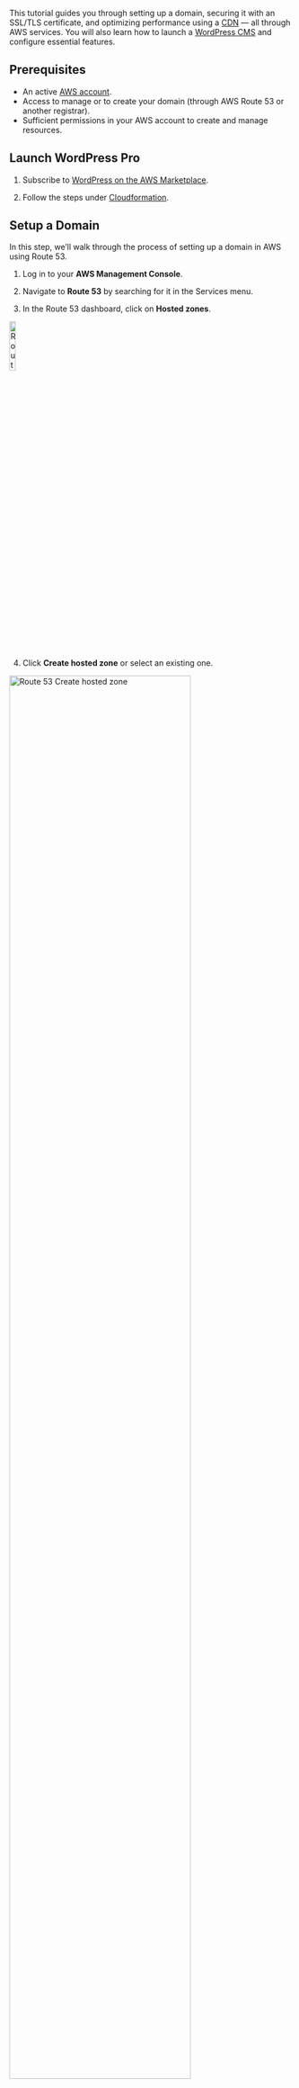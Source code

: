 This tutorial guides you through setting up a domain, securing it with an SSL/TLS certificate, and optimizing performance using a [CDN](/quickstart/cms/wordpress/#next-steps) — all through AWS services. You will also learn how to launch a [WordPress CMS](/quickstart/cms/wordpress) and configure essential features.

## Prerequisites

- An active [AWS account](/quickstart/cloud/aws/).
- Access to manage or to create your domain (through AWS Route 53 or another registrar).
- Sufficient permissions in your AWS account to create and manage resources.

## Launch WordPress Pro

1. Subscribe to [WordPress on the AWS Marketplace](https://aws.amazon.com/marketplace/pp/prodview-l5326ck4qjosk?sr=0-4&ref_=beagle&applicationId=AWSMPContessa).

2. Follow the steps under [Cloudformation](quickstart/cms/wordpress/#launch-software).

## Setup a Domain

In this step, we’ll walk through the process of setting up a domain in AWS using Route 53.

1. Log in to your **AWS Management Console**.          

2. Navigate to **Route 53** by searching for it in the Services menu.

3. In the Route 53 dashboard, click on **Hosted zones**.

<p><img src="/static/images/common/route-53/route-53-hosted-zones-nav.jpg" alt="Route 53 Left Navigation" style="width: 15%;"></p>

4. Click **Create hosted zone** or select an existing one.

<p><img src="/static/images/common/route-53/create-hosted-zones.jpg" alt="Route 53 Create hosted zone" style="width: 80%;"></p>

5. Enter your domain name in the **"Domain name"** field (e.g., example.com).

<p><img src="/static/images/common/route-53/hosted-zones-config.jpg" alt="Route 53 Domain name" style="width: 80%;"></p>

6. Select the **Public hosted zone** type.

<p><img src="/static/images/common/route-53/hosted-zones-config-type.jpg" alt="Route 53 Type" style="width: 80%;"></p>

7. Click <span class="text-orange">**Create hosted zone**</span>.

!!!Note:
You have now successfully set up your domain in AWS! For advanced configurations, refer to the [AWS Route 53 Documentation](https://docs.aws.amazon.com/Route53/latest/DeveloperGuide/Welcome.html).
!!!

## Request a Certificate

1. Navigate to **Certificate Manager** by searching for it in the Services menu.

2. Click **Request a certificate**.

3. Select **Request a public certificate** and click Next.

4. Enter your domain name (e.g., example.com). Use *.example.com for a wildcard certificate to include all subdomains.

5. Click <span class="text-orange">**Next**</span>.

## Add a CDN

{% tabs %}

{% tab title="Cloudformation" %}

Click the Launch button below and follow the outlined steps.

<a href="https://us-east-1.console.aws.amazon.com/cloudformation/home?region=us-east-1#/stacks/create?stackName=wordpress-cdn&templateURL=https://wordpress-release.s3.us-east-1.amazonaws.com/cloudformation/cloudfront-wordpress.yaml" rel="noopener noreferrer" target="_blank" class="btn-orange-lg mb-2">LAUNCH CDN<span><svg xmlns="http://www.w3.org/2000/svg" viewBox="0 0 16 16" width="20" height="20" fill="#fff"><path d="M3.75 2h3.5a.75.75 0 0 1 0 1.5h-3.5a.25.25 0 0 0-.25.25v8.5c0 .138.112.25.25.25h8.5a.25.25 0 0 0 .25-.25v-3.5a.75.75 0 0 1 1.5 0v3.5A1.75 1.75 0 0 1 12.25 14h-8.5A1.75 1.75 0 0 1 2 12.25v-8.5C2 2.784 2.784 2 3.75 2Zm6.854-1h4.146a.25.25 0 0 1 .25.25v4.146a.25.25 0 0 1-.427.177L13.03 4.03 9.28 7.78a.751.751 0 0 1-1.042-.018.751.751 0 0 1-.018-1.042l3.75-3.75-1.543-1.543A.25.25 0 0 1 10.604 1Z"></path></svg></span></a>

!!!NOTE:
If your AWS region is different from `us-east-1`, make sure to select your specific region from the top menu.
!!!

#### Create Stack 

<p><img src="/static/images/tutorials/wordpress/wordpress-create-stack-cdn.jpg" alt="WordPress Pro CDN Create Stack" style="width: 90%;"></p>

2. Click <span class="text-orange">**Next**</span>.

#### Provide a stack name

1. Stack name must be 1 to 128 characters, start with a letter, and only contain alphanumeric characters.

<p><img src="/static/images/tutorials/wordpress/wordpress-cdn-stack-name.jpg" alt="WordPress Pro CDN Create Stack" style="width: 50%;"></p>

##### Parameters

<p><img src="/static/images/tutorials/wordpress/wordpress-cdn-stack-parametes.jpg" alt="WordPress Pro CDN Parameters" style="width: 50%;"></p>

Name   | Description
---    | ---
CloudFront Certificate ARN | The AWS Certification Manager certificate ARN for the CloudFront distribution certificate. To find the certificate navigate to **Certificate Manager,** click on the respective domain name and copy the **ARN.**
Website Domain Name | The domain name of the Wordpress website (e.g. example.com).
CMS DNS Name | The Wordpress DNS or IP used to login. To find the DNS navigate to **EC2,** click on the respective instance and copy the **Public IPv4 DNS.**

#### Configure Stack Options

1. Add a new tag. **This step is optional**.

Tags (key-value pairs) are used to apply metadata to AWS resources, which can help in organizing, identifying, and categorizing those resources. You can add up to 50 unique tags for each stack. If you need more information about tags, click here.

<p><img src="/static/images/quickstart/stack-tags.jpg" alt="WordPress Pro tags" style="width: 80%;"></p>

2. Specify an existing AWS Identity and Access Management (IAM) service role that CloudFormation can assume. **This step is optional**.

<p><img src="/static/images/quickstart/stack-permissions.jpg" alt="WordPress Pro permissions" style="width: 80%;"></p>

3. Select the stack failure options.

<p><img src="/static/images/quickstart/stack-failure.jpg" alt="WordPress Pro failure" style="width: 80%;"></p>

Name   | Description
---    | ---
Behavior on provisioning failure | Specify the roll back behavior for a stack failure..
Delete newly created resources during a rollback | Specify whether resources that were created during a failed operation should be deleted regardless of their deletion policy.

To learn more about the stack failure options, <a href="https://docs.aws.amazon.com/AWSCloudFormation/latest/UserGuide/stack-failure-options.html" target="_blank">click here :icon-link-external:</a>.

#### Advanced options

1. You can set additional options for your stack, like notification options and a stack policy. For more information, <a href="https://docs.aws.amazon.com/AWSCloudFormation/latest/UserGuide/cfn-console-add-tags.html" target="_blank">click here :icon-link-external:</a>.

<p><img src="/static/images/quickstart/stack-advanced.jpg" alt="WordPress Pro advanced options" style="width: 50%;"></p>

2. Click <span class="text-orange">**Next**</span>.

### Review and create

1. Review your settings.

2. Click <span class="text-orange">**Submit**</span>.

### Stacks

1. <span class="text-orange">**Watch your CDN being created!**</span> Once the status changes from **CREATE_IN_PROGRESS** to **CREATE_COMPLETE**, you can access your CDN.

<p><img src="/static/images/tutorials/wordpress/wp-cdn-stack.jpg" alt="WordPress Pro CDN Stack" style="width: 70%;"></p>

{% endtab %}

{% endtabs %}

<!-- ## Point Domain

1. Navigate to **CloudFront** by searching for it in the Services menu.

2. Click on the corresponding **Distribution**.

3.  -->

<hr>

**Congratulations!** You’ve successfully set up your domain, secured it with SSL/TLS using AWS Certificate Manager, and enhanced its performance with a CDN. These steps ensure your website is accessible, secure, and optimized for faster delivery to users worldwide. With your WordPress CMS launched and configured, you’re ready to start building and managing your content.
